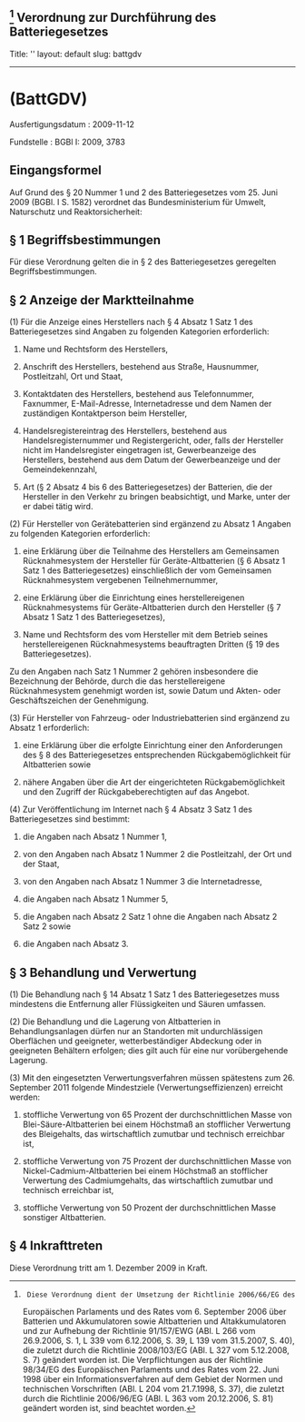 [^F772725_01_BJNR378300009]
Verordnung zur Durchführung des Batteriegesetzes
---
Title: ''
layout: default
slug: battgdv

---

#  (BattGDV)

Ausfertigungsdatum
:   2009-11-12

Fundstelle
:   BGBl I: 2009, 3783

[^F772725_01_BJNR378300009]:     Diese Verordnung dient der Umsetzung der Richtlinie 2006/66/EG des
    Europäischen Parlaments und des Rates vom 6. September 2006 über
    Batterien und Akkumulatoren sowie Altbatterien und Altakkumulatoren
    und zur Aufhebung der Richtlinie 91/157/EWG (ABl. L 266 vom 26.9.2006,
    S. 1, L 339 vom 6.12.2006, S. 39, L 139 vom 31.5.2007, S. 40), die
    zuletzt durch die Richtlinie 2008/103/EG (ABl. L 327 vom 5.12.2008, S.
    7) geändert worden ist. Die Verpflichtungen aus der Richtlinie
    98/34/EG des Europäischen Parlaments und des Rates vom 22. Juni 1998
    über ein Informationsverfahren auf dem Gebiet der Normen und
    technischen Vorschriften (ABl. L 204 vom 21.7.1998, S. 37), die
    zuletzt durch die Richtlinie 2006/96/EG (ABl. L 363 vom 20.12.2006, S.
    81) geändert worden ist, sind beachtet worden.


## Eingangsformel

Auf Grund des § 20 Nummer 1 und 2 des Batteriegesetzes vom 25. Juni
2009 (BGBl. I S. 1582) verordnet das Bundesministerium für Umwelt,
Naturschutz und Reaktorsicherheit:


## § 1 Begriffsbestimmungen

Für diese Verordnung gelten die in § 2 des Batteriegesetzes geregelten
Begriffsbestimmungen.


## § 2 Anzeige der Marktteilnahme

(1) Für die Anzeige eines Herstellers nach § 4 Absatz 1 Satz 1 des
Batteriegesetzes sind Angaben zu folgenden Kategorien erforderlich:

1.  Name und Rechtsform des Herstellers,


2.  Anschrift des Herstellers, bestehend aus Straße, Hausnummer,
    Postleitzahl, Ort und Staat,


3.  Kontaktdaten des Herstellers, bestehend aus Telefonnummer, Faxnummer,
    E-Mail-Adresse, Internetadresse und dem Namen der zuständigen
    Kontaktperson beim Hersteller,


4.  Handelsregistereintrag des Herstellers, bestehend aus
    Handelsregisternummer und Registergericht, oder, falls der Hersteller
    nicht im Handelsregister eingetragen ist, Gewerbeanzeige des
    Herstellers, bestehend aus dem Datum der Gewerbeanzeige und der
    Gemeindekennzahl,


5.  Art (§ 2 Absatz 4 bis 6 des Batteriegesetzes) der Batterien, die der
    Hersteller in den Verkehr zu bringen beabsichtigt, und Marke, unter
    der er dabei tätig wird.




(2) Für Hersteller von Gerätebatterien sind ergänzend zu Absatz 1
Angaben zu folgenden Kategorien erforderlich:

1.  eine Erklärung über die Teilnahme des Herstellers am Gemeinsamen
    Rücknahmesystem der Hersteller für Geräte-Altbatterien (§ 6 Absatz 1
    Satz 1 des Batteriegesetzes) einschließlich der vom Gemeinsamen
    Rücknahmesystem vergebenen Teilnehmernummer,


2.  eine Erklärung über die Einrichtung eines herstellereigenen
    Rücknahmesystems für Geräte-Altbatterien durch den Hersteller (§ 7
    Absatz 1 Satz 1 des Batteriegesetzes),


3.  Name und Rechtsform des vom Hersteller mit dem Betrieb seines
    herstellereigenen Rücknahmesystems beauftragten Dritten (§ 19 des
    Batteriegesetzes).



Zu den Angaben nach Satz 1 Nummer 2 gehören insbesondere die
Bezeichnung der Behörde, durch die das herstellereigene
Rücknahmesystem genehmigt worden ist, sowie Datum und Akten- oder
Geschäftszeichen der Genehmigung.

(3) Für Hersteller von Fahrzeug- oder Industriebatterien sind
ergänzend zu Absatz 1 erforderlich:

1.  eine Erklärung über die erfolgte Einrichtung einer den Anforderungen
    des § 8 des Batteriegesetzes entsprechenden Rückgabemöglichkeit für
    Altbatterien sowie


2.  nähere Angaben über die Art der eingerichteten Rückgabemöglichkeit und
    den Zugriff der Rückgabeberechtigten auf das Angebot.




(4) Zur Veröffentlichung im Internet nach § 4 Absatz 3 Satz 1 des
Batteriegesetzes sind bestimmt:

1.  die Angaben nach Absatz 1 Nummer 1,


2.  von den Angaben nach Absatz 1 Nummer 2 die Postleitzahl, der Ort und
    der Staat,


3.  von den Angaben nach Absatz 1 Nummer 3 die Internetadresse,


4.  die Angaben nach Absatz 1 Nummer 5,


5.  die Angaben nach Absatz 2 Satz 1 ohne die Angaben nach Absatz 2 Satz 2
    sowie


6.  die Angaben nach Absatz 3.





## § 3 Behandlung und Verwertung

(1) Die Behandlung nach § 14 Absatz 1 Satz 1 des Batteriegesetzes muss
mindestens die Entfernung aller Flüssigkeiten und Säuren umfassen.

(2) Die Behandlung und die Lagerung von Altbatterien in
Behandlungsanlagen dürfen nur an Standorten mit undurchlässigen
Oberflächen und geeigneter, wetterbeständiger Abdeckung oder in
geeigneten Behältern erfolgen; dies gilt auch für eine nur
vorübergehende Lagerung.

(3) Mit den eingesetzten Verwertungsverfahren müssen spätestens zum
26\. September 2011 folgende Mindestziele (Verwertungseffizienzen)
erreicht werden:

1.  stoffliche Verwertung von 65 Prozent der durchschnittlichen Masse von
    Blei-Säure-Altbatterien bei einem Höchstmaß an stofflicher Verwertung
    des Bleigehalts, das wirtschaftlich zumutbar und technisch erreichbar
    ist,


2.  stoffliche Verwertung von 75 Prozent der durchschnittlichen Masse von
    Nickel-Cadmium-Altbatterien bei einem Höchstmaß an stofflicher
    Verwertung des Cadmiumgehalts, das wirtschaftlich zumutbar und
    technisch erreichbar ist,


3.  stoffliche Verwertung von 50 Prozent der durchschnittlichen Masse
    sonstiger Altbatterien.





## § 4 Inkrafttreten

Diese Verordnung tritt am 1. Dezember 2009 in Kraft.

